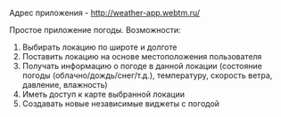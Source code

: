 Адрес приложения - http://weather-app.webtm.ru/

Простое приложение погоды. Возможности:

1. Выбирать локацию по широте и долготе
2. Поставить локацию на основе местоположения пользователя
3. Получать информацию о погоде в данной локации (состояние погоды (облачно/дождь/снег/т.д.), температуру, скорость ветра, давление, влажность)
4. Иметь доступ к карте выбранной локации
5. Создавать новые независимые виджеты с погодой

